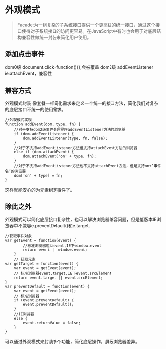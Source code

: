 # 外观模式

> Facade:为一组复杂的子系统接口提供一个更高级的统一接口，通过这个接口使得对子系统接口的访问更容易。在JavaScript中有时也会用于对底层结构兼容性做统一封装来简化用户使用。

## 添加点击事件
dom0级 document.click=function(){},会被覆盖
dom2级 addEventListener ie:attachEvent，兼容性

## 兼容方式
外观模式封装
像套餐一样简化需求来定义一个统一的接口方法，简化我们对复杂的底层接口不统一的使用需求。

```
//外观模式实现
function addEvent(dom, type, fn) {
    //对于支持dom2级事件处理程序addEventListener方法的浏览器
    if (dom.addEventListener) {
        dom.addEventListener(type, fn, false);
    }
    //对于不支持addEventListener方法但支持attachEvent方法的浏览器
    else if (dom.attachEvent) {
        dom.attachEvent('on' + type, fn);
    }
    //对于不支持addEventListener方法也不支持attachEvent方法，但是支持on+‘事件名’的浏览器
    dom['on' + type] = fn;
}
```
这样就能安心的为元素绑定事件了。

## 除此之外
外观模式可以简化底层接口复杂性，也可以解决浏览器兼容问题，但是低版本IE浏览器中不兼容e.preventDefault()和e.target.
```
//获取事件对象
var getEvent = function(event) {
        //标准浏览器返回event,IE下window.event
        return event || window.event;
    }
    // 获取元素
var getTarget = function(event) {
    var event = getEvent(event);
    // 标准浏览器event.target,IE下event.srcElement
    return event.target || event.srcElement;
}
var preventDefault = function(event) {
    var event = getEvent(event);
    // 标准浏览器
    if (event.preventDefault) {
        event.preventDefault();
    }
    //IE浏览器
    else {
        event.returnValue = false;
    }
}
```
可以通过外观模式来封装多个功能，简化底层操作，屏蔽浏览器差异。